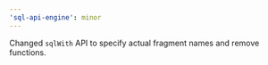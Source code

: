 ```yaml
---
'sql-api-engine': minor
---
```


Changed `sqlWith` API to specify actual fragment names and remove functions.
